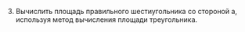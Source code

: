3. Вычислить площадь правильного шестиугольника со стороной а, используя метод вычисления площади
треугольника.
